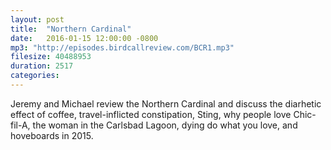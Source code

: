 ```yaml
---
layout: post
title:  "Northern Cardinal"
date:   2016-01-15 12:00:00 -0800
mp3: "http://episodes.birdcallreview.com/BCR1.mp3"
filesize: 40488953
duration: 2517
categories: 
---
```


Jeremy and Michael review the Northern Cardinal and discuss the diarhetic effect of coffee, travel-inflicted constipation, Sting, why people love Chic-fil-A, the woman in the Carlsbad Lagoon, dying do what you love, and hoveboards in 2015.
